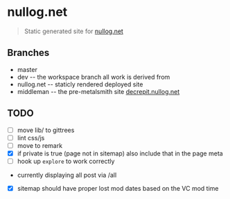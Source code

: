 # nullog.net

> Static generated site for [nullog.net]

## Branches
 - master
 - dev -- the workspace branch all work is derived from  
 - nullog.net -- staticly rendered deployed site
 - middleman  -- the pre-metalsmith site [decrepit.nullog.net]

## TODO
 - [ ] move lib/ to gittrees
 - [ ] lint css/js
 - [ ] move to remark
 - [x] if private is true (page not in sitemap) also include that in the page meta
 - [ ] hook up `explore` to work correctly
  - currently displaying all post via /all
 - [x] sitemap should have proper lost mod dates based on the VC mod time

 [nullog.net]: https://nullog.net
 [decrepit.nullog.net]: http://decrepit.nullog.net
